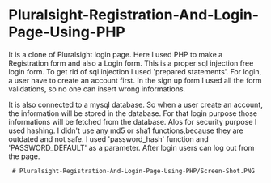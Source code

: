 # Pluralsight-Registration-And-Login-Page-Using-PHP
It is a clone of Pluralsight login page. Here I used PHP to make a Registration form and also a Login form.
This is a proper sql injection free login form. To get rid of sql injection I used 'prepared statements'.
For login, a user have to create an account first. In the sign up form I used all the form validations,
so no one can insert wrong informations.

It is also connected to a mysql database. So when a user create an account, the information will be stored in the database.
For that login purpose those informations will be fetched from the database. Alos for security purpose I used hashing. 
I didn't use any md5 or sha1 functions,because they are outdated and not safe.
I used 'password_hash' function and 'PASSWORD_DEFAULT' as a parameter.
After login users can log out from the page.


     # Pluralsight-Registration-And-Login-Page-Using-PHP/Screen-Shot.PNG
      
